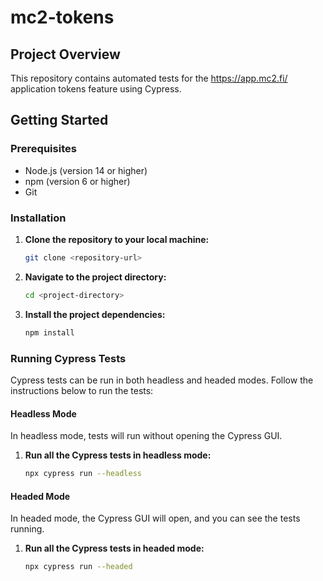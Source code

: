 # mc2-tokens

## Project Overview

This repository contains automated tests for the  https://app.mc2.fi/ application tokens feature using Cypress.
## Getting Started

### Prerequisites

- Node.js (version 14 or higher)
- npm (version 6 or higher)
- Git

### Installation

1. **Clone the repository to your local machine:**
   ```sh
   git clone <repository-url>
   ```
2. **Navigate to the project directory:**
   ```sh
   cd <project-directory>
   ```
3. **Install the project dependencies:**
   ```sh
   npm install
   ```

### Running Cypress Tests

Cypress tests can be run in both headless and headed modes. Follow the instructions below to run the tests:

#### Headless Mode

In headless mode, tests will run without opening the Cypress GUI.

1. **Run all the Cypress tests in headless mode:**
   ```sh
   npx cypress run --headless
   ```

#### Headed Mode 

In headed mode, the Cypress GUI will open, and you can see the tests running.

1. **Run all the Cypress tests in headed mode:**
   ```sh
   npx cypress run --headed
   ```
